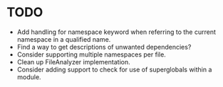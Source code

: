# TODO

- Add handling for namespace keyword when referring to the current namespace in a qualified name.
- Find a way to get descriptions of unwanted dependencies? 
- Consider supporting multiple namespaces per file.
- Clean up FileAnalyzer implementation.
- Consider adding support to check for use of superglobals within a module.